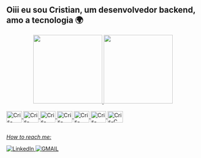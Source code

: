 ## Oiii eu sou Cristian, um desenvolvedor backend, amo a tecnologia 🌍

<!-- Dois painéis de relatório  -->
<div align="center">

  <a href="https://github.com/cristianfreire">

  <img height="180em" src="https://github-readme-stats.vercel.app/api?username=cristianfreire&show_icons=true&theme=dracula&include_all_commits=true&count_private=true"/>

  <img height="180em" src="https://github-readme-stats.vercel.app/api/top-langs/?username=cristianfreire&layout=compact&langs_count=7&theme=dracula"/>
</div>

<!-- íconde de linguagens-->
<div style="display: inline_block"><br>
  <img align="center" alt="Cris-Linux" height="30" width="40" src="https://cdn.jsdelivr.net/gh/devicons/devicon/icons/linux/linux-original.svg">

  <img align="center" alt="Cris-Arduino" height="30" width="40" src="https://cdn.jsdelivr.net/gh/devicons/devicon/icons/arduino/arduino-original-wordmark.svg">

  <img align="center" alt="Cris-ANDROID" height="30" width="40" src="https://cdn.jsdelivr.net/gh/devicons/devicon/icons/android/android-original-wordmark.svg">
  
  <img align="center" alt="Cris-JAVA" height="30" width="40" src="https://cdn.jsdelivr.net/gh/devicons/devicon/icons/java/java-original-wordmark.svg">

  <img align="center" alt="Cris-MYSQL" height="30" width="40" src="https://cdn.jsdelivr.net/gh/devicons/devicon/icons/mysql/mysql-original-wordmark.svg">

  <img align="center" alt="Cris-PYTHON" height="30" width="40" src="https://cdn.jsdelivr.net/gh/devicons/devicon/icons/python/python-original-wordmark.svg">

  <img align="center" alt="Cris-C" height="30" width="40" src="https://cdn.jsdelivr.net/gh/devicons/devicon/icons/c/c-original.svg">

  

</div>

##

<i>How to reach me:</i><br>

<a href="https://www.linkedin.com/in/cristian-freire-195872186/" target="_blank">
	<img src="https://img.shields.io/badge/LinkedIn-%230077B5.svg?&style=for-the-badge&logo=linkedin&logoColor=white" alt="LinkedIn">
</a>

<a href="mailto:cristianpassos51@gmail.com" target="_blank">
	<img src="https://img.shields.io/badge/Gmail-D14836?style=for-the-badge&logo=gmail&logoColor=white" 
    alt="GMAIL">
</a>


